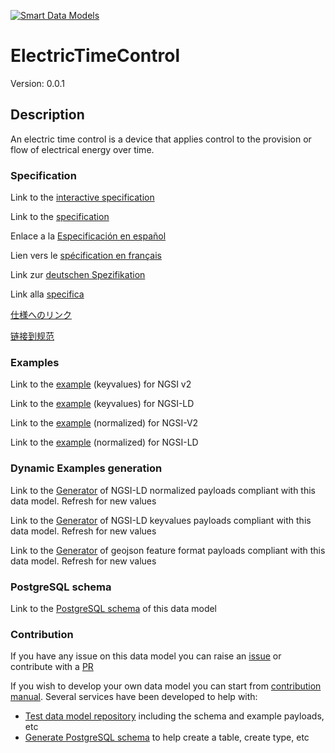 [![Smart Data Models](https://smartdatamodels.org/wp-content/uploads/2022/01/SmartDataModels_logo.png "Logo")](https://smartdatamodels.org)
# ElectricTimeControl
Version: 0.0.1

## Description 

An electric time control is a device that applies control to the provision or flow of electrical energy over time.
### Specification

Link to the [interactive specification](https://swagger.lab.fiware.org/?url=https://smart-data-models.github.io/dataModel.S4BLDG/ElectricTimeControl/swagger.yaml)

Link to the [specification](https://github.com/smart-data-models/dataModel.S4BLDG/blob/master/ElectricTimeControl/doc/spec.md)

Enlace a la [Especificación en español](https://github.com/smart-data-models/dataModel.S4BLDG/blob/master/ElectricTimeControl/doc/spec_ES.md)

Lien vers le [spécification en français](https://github.com/smart-data-models/dataModel.S4BLDG/blob/master/ElectricTimeControl/doc/spec_FR.md)

Link zur [deutschen Spezifikation](https://github.com/smart-data-models/dataModel.S4BLDG/blob/master/ElectricTimeControl/doc/spec_DE.md)

Link alla [specifica](https://github.com/smart-data-models/dataModel.S4BLDG/blob/master/ElectricTimeControl/doc/spec_IT.md)

[仕様へのリンク](https://github.com/smart-data-models/dataModel.S4BLDG/blob/master/ElectricTimeControl/doc/spec_JA.md)

[链接到规范](https://github.com/smart-data-models/dataModel.S4BLDG/blob/master/ElectricTimeControl/doc/spec_ZH.md)
### Examples

Link to the [example](https://smart-data-models.github.io/dataModel.S4BLDG/ElectricTimeControl/examples/example.json) (keyvalues) for NGSI v2

Link to the [example](https://smart-data-models.github.io/dataModel.S4BLDG/ElectricTimeControl/examples/example.jsonld) (keyvalues) for NGSI-LD

Link to the [example](https://smart-data-models.github.io/dataModel.S4BLDG/ElectricTimeControl/examples/example-normalized.json) (normalized) for NGSI-V2

Link to the [example](https://smart-data-models.github.io/dataModel.S4BLDG/ElectricTimeControl/examples/example-normalized.jsonld) (normalized) for NGSI-LD
### Dynamic Examples generation

Link to the [Generator](https://smartdatamodels.org/extra/ngsi-ld_generator.php?schemaUrl=https://raw.githubusercontent.com/smart-data-models/dataModel.S4BLDG/master/ElectricTimeControl/schema.json&email=info@smartdatamodels.org) of NGSI-LD normalized payloads compliant with this data model. Refresh for new values

Link to the [Generator](https://smartdatamodels.org/extra/ngsi-ld_generator_keyvalues.php?schemaUrl=https://raw.githubusercontent.com/smart-data-models/dataModel.S4BLDG/master/ElectricTimeControl/schema.json&email=info@smartdatamodels.org) of NGSI-LD keyvalues payloads compliant with this data model. Refresh for new values

Link to the [Generator](https://smartdatamodels.org/extra/geojson_features_generator.php?schemaUrl=https://raw.githubusercontent.com/smart-data-models/dataModel.S4BLDG/master/ElectricTimeControl/schema.json&email=info@smartdatamodels.org) of geojson feature format payloads compliant with this data model. Refresh for new values
### PostgreSQL schema

Link to the [PostgreSQL schema](https://smart-data-models.github.io/dataModel.S4BLDG/ElectricTimeControl/schema.sql) of this data model
### Contribution

 If you have any issue on this data model you can raise an [issue](https://github.com/smart-data-models/dataModel.S4BLDG/issues)  or contribute with a [PR](https://github.com/smart-data-models/dataModel.S4BLDG/pulls)

 If you wish to develop your own data model you can start from [contribution manual](https://bit.ly/contribution_manual). Several services have been developed to help with: 
 - [Test data model repository](https://smartdatamodels.org/index.php/data-models-contribution-api/) including the schema and example payloads, etc
 - [Generate PostgreSQL schema](https://smartdatamodels.org/index.php/sql-service/) to help create a table, create type, etc